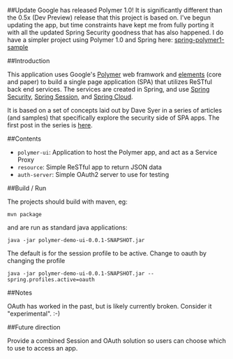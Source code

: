 ##Update
Google has released Polymer 1.0!  It is significantly different than the 0.5x (Dev Preview) release that this project is based on.  I've begun updating the app, but time constraints have kept me from fully porting it with all the updated Spring Security goodness that has also happened.  I do have a simpler project using Polymer 1.0 and Spring here: [spring-polymer1-sample](https://github.com/sdeeg-pivotal/spring-polymer1-sample)

##Introduction

This application uses Google's [Polymer](https://www.polymer-project.org) web framwork and [elements](https://www.polymer-project.org/0.5/docs/elements/) (core and paper) to build a single page application (SPA) that utilizes ReSTful back end services.  The services are created in Spring, and use [Spring Security](http://projects.spring.io/spring-security), [Spring Session](https://github.com/spring-projects/spring-session/), and [Spring Cloud](https://github.com/spring-projects/spring-cloud).

It is based on a set of concepts laid out by Dave Syer in a series of articles (and samples) that specifically explore the security side of SPA apps.  The first post in the series is [here](https://github.com/dsyer/spring-security-angular).

##Contents

* `polymer-ui`: Application to host the Polymer app, and act as a Service Proxy
* `resource`: Simple ReSTful app to return JSON data
* `auth-server`: Simple OAuth2 server to use for testing

##Build / Run

The projects should build with maven, eg:

	mvn package

and are run as standard java applications:

	java -jar polymer-demo-ui-0.0.1-SNAPSHOT.jar

The default is for the session profile to be active.  Change to oauth by changing the profile

	java -jar polymer-demo-ui-0.0.1-SNAPSHOT.jar --spring.profiles.active=oauth

##Notes

OAuth has worked in the past, but is likely currently broken.  Consider it "experimental".  :-)

##Future direction

Provide a combined Session and OAuth solution so users can choose which to use to access an app.
